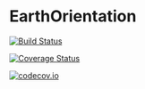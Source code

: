 # EarthOrientation

[![Build Status](https://travis-ci.org/helgee/EarthOrientation.jl.svg?branch=master)](https://travis-ci.org/helgee/EarthOrientation.jl)

[![Coverage Status](https://coveralls.io/repos/helgee/EarthOrientation.jl/badge.svg?branch=master&service=github)](https://coveralls.io/github/helgee/EarthOrientation.jl?branch=master)

[![codecov.io](http://codecov.io/github/helgee/EarthOrientation.jl/coverage.svg?branch=master)](http://codecov.io/github/helgee/EarthOrientation.jl?branch=master)
